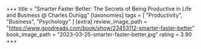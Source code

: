 
+++
title = "Smarter Faster Better: The Secrets of Being Productive in Life and Business @ Charles Duhigg"
[taxonomies]
tags = [ "Productivity", "Business", "Psychology" ]
[extra]
review_image_path = "https://www.goodreads.com/book/show/23453112-smarter-faster-better"
book_image_path = "2023-03-25-smarter-faster-better.jpg"
rating = 3.90
+++
